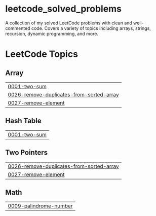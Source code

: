 # leetcode_solved_problems
A collection of my solved LeetCode problems with clean and well-commented code.  Covers a variety of topics including arrays, strings, recursion, dynamic programming, and more.

<!---LeetCode Topics Start-->
# LeetCode Topics
## Array
|  |
| ------- |
| [0001-two-sum](https://github.com/Ramya592/leetcode_solved_problems/tree/master/0001-two-sum) |
| [0026-remove-duplicates-from-sorted-array](https://github.com/Ramya592/leetcode_solved_problems/tree/master/0026-remove-duplicates-from-sorted-array) |
| [0027-remove-element](https://github.com/Ramya592/leetcode_solved_problems/tree/master/0027-remove-element) |
## Hash Table
|  |
| ------- |
| [0001-two-sum](https://github.com/Ramya592/leetcode_solved_problems/tree/master/0001-two-sum) |
## Two Pointers
|  |
| ------- |
| [0026-remove-duplicates-from-sorted-array](https://github.com/Ramya592/leetcode_solved_problems/tree/master/0026-remove-duplicates-from-sorted-array) |
| [0027-remove-element](https://github.com/Ramya592/leetcode_solved_problems/tree/master/0027-remove-element) |
## Math
|  |
| ------- |
| [0009-palindrome-number](https://github.com/Ramya592/leetcode_solved_problems/tree/master/0009-palindrome-number) |
<!---LeetCode Topics End-->